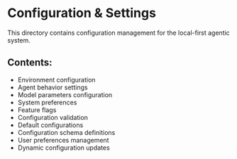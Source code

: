 # Configuration & Settings

This directory contains configuration management for the local-first agentic system.

## Contents:
- Environment configuration
- Agent behavior settings
- Model parameters configuration
- System preferences
- Feature flags
- Configuration validation
- Default configurations
- Configuration schema definitions
- User preferences management
- Dynamic configuration updates
